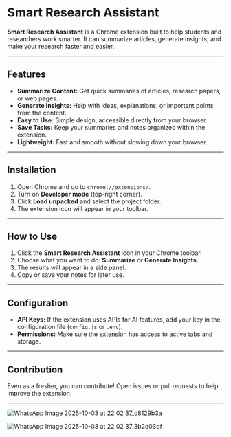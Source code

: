 # Smart Research Assistant

**Smart Research Assistant** is a Chrome extension built to help students and researchers work smarter. It can summarize articles, generate insights, and make your research faster and easier.

---

##  Features

- **Summarize Content:** Get quick summaries of articles, research papers, or web pages.  
- **Generate Insights:** Help with ideas, explanations, or important points from the content.  
- **Easy to Use:** Simple design, accessible directly from your browser.  
- **Save Tasks:** Keep your summaries and notes organized within the extension.  
- **Lightweight:** Fast and smooth without slowing down your browser.

---

##  Installation

1. Open Chrome and go to `chrome://extensions/`.  
2. Turn on **Developer mode** (top-right corner).  
3. Click **Load unpacked** and select the project folder.  
4. The extension icon will appear in your toolbar.

---

##  How to Use

1. Click the **Smart Research Assistant** icon in your Chrome toolbar.  
2. Choose what you want to do: **Summarize** or **Generate Insights**.  
3. The results will appear in a side panel.  
4. Copy or save your notes for later use.

---

## Configuration

- **API Keys:** If the extension uses APIs for AI features, add your key in the configuration file (`config.js` or `.env`).  
- **Permissions:** Make sure the extension has access to active tabs and storage.

---

##  Contribution

Even as a fresher, you can contribute! Open issues or pull requests to help improve the extension.

---





![WhatsApp Image 2025-10-03 at 22 02 37_c8129b3a](https://github.com/user-attachments/assets/c1e8c91f-12c2-40b3-875c-f0d9973a1e76)



![WhatsApp Image 2025-10-03 at 22 02 37_3b2d03df](https://github.com/user-attachments/assets/b1e1132c-3768-4526-a471-e5d8d74a8b18)
